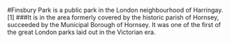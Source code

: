 #Finsbury Park is a public park in the London neighbourhood of Harringay.[1] ###It is in the area formerly covered by the historic parish of Hornsey, succeeded by the Municipal Borough of Hornsey. It was one of the first of the great London parks laid out in the Victorian era.</p>